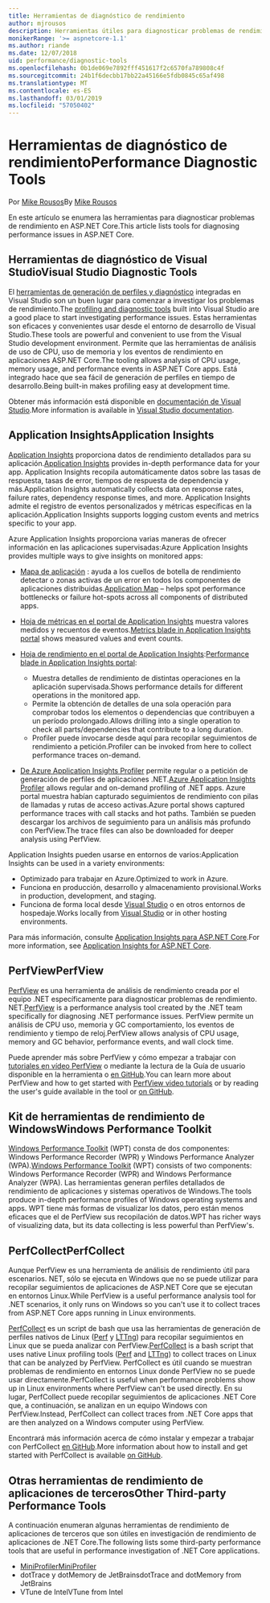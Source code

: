 ```yaml
---
title: Herramientas de diagnóstico de rendimiento
author: mjrousos
description: Herramientas útiles para diagnosticar problemas de rendimiento en aplicaciones ASP.NET Core.
monikerRange: '>= aspnetcore-1.1'
ms.author: riande
ms.date: 12/07/2018
uid: performance/diagnostic-tools
ms.openlocfilehash: 0b1de069e7892fff451617f2c6570fa789808c4f
ms.sourcegitcommit: 24b1f6decbb17bb22a45166e5fdb0845c65af498
ms.translationtype: MT
ms.contentlocale: es-ES
ms.lasthandoff: 03/01/2019
ms.locfileid: "57050402"
---
```

# <a name="performance-diagnostic-tools"></a><span data-ttu-id="698e0-103">Herramientas de diagnóstico de rendimiento</span><span class="sxs-lookup"><span data-stu-id="698e0-103">Performance Diagnostic Tools</span></span>

<span data-ttu-id="698e0-104">Por [Mike Rousos](https://github.com/mjrousos)</span><span class="sxs-lookup"><span data-stu-id="698e0-104">By [Mike Rousos](https://github.com/mjrousos)</span></span>

<span data-ttu-id="698e0-105">En este artículo se enumera las herramientas para diagnosticar problemas de rendimiento en ASP.NET Core.</span><span class="sxs-lookup"><span data-stu-id="698e0-105">This article lists tools for diagnosing performance issues in ASP.NET Core.</span></span>

## <a name="visual-studio-diagnostic-tools"></a><span data-ttu-id="698e0-106">Herramientas de diagnóstico de Visual Studio</span><span class="sxs-lookup"><span data-stu-id="698e0-106">Visual Studio Diagnostic Tools</span></span>

<span data-ttu-id="698e0-107">El [herramientas de generación de perfiles y diagnóstico](/visualstudio/profiling) integradas en Visual Studio son un buen lugar para comenzar a investigar los problemas de rendimiento.</span><span class="sxs-lookup"><span data-stu-id="698e0-107">The [profiling and diagnostic tools](/visualstudio/profiling) built into Visual Studio are a good place to start investigating performance issues.</span></span> <span data-ttu-id="698e0-108">Estas herramientas son eficaces y convenientes usar desde el entorno de desarrollo de Visual Studio.</span><span class="sxs-lookup"><span data-stu-id="698e0-108">These tools are powerful and convenient to use from the Visual Studio development environment.</span></span> <span data-ttu-id="698e0-109">Permite que las herramientas de análisis de uso de CPU, uso de memoria y los eventos de rendimiento en aplicaciones ASP.NET Core.</span><span class="sxs-lookup"><span data-stu-id="698e0-109">The tooling allows analysis of CPU usage, memory usage, and performance events in ASP.NET Core apps.</span></span> <span data-ttu-id="698e0-110">Está integrado hace que sea fácil de generación de perfiles en tiempo de desarrollo.</span><span class="sxs-lookup"><span data-stu-id="698e0-110">Being built-in makes profiling easy at development time.</span></span>

<span data-ttu-id="698e0-111">Obtener más información está disponible en [documentación de Visual Studio](/visualstudio/profiling/profiling-overview).</span><span class="sxs-lookup"><span data-stu-id="698e0-111">More information is available in [Visual Studio documentation](/visualstudio/profiling/profiling-overview).</span></span>

## <a name="application-insights"></a><span data-ttu-id="698e0-112">Application Insights</span><span class="sxs-lookup"><span data-stu-id="698e0-112">Application Insights</span></span>

<span data-ttu-id="698e0-113">[Application Insights](/azure/application-insights/app-insights-overview) proporciona datos de rendimiento detallados para su aplicación.</span><span class="sxs-lookup"><span data-stu-id="698e0-113">[Application Insights](/azure/application-insights/app-insights-overview) provides in-depth performance data for your app.</span></span> <span data-ttu-id="698e0-114">Application Insights recopila automáticamente datos sobre las tasas de respuesta, tasas de error, tiempos de respuesta de dependencia y más.</span><span class="sxs-lookup"><span data-stu-id="698e0-114">Application Insights automatically collects data on response rates, failure rates, dependency response times, and more.</span></span> <span data-ttu-id="698e0-115">Application Insights admite el registro de eventos personalizados y métricas específicas en la aplicación.</span><span class="sxs-lookup"><span data-stu-id="698e0-115">Application Insights supports logging custom events and metrics specific to your app.</span></span>

<span data-ttu-id="698e0-116">Azure Application Insights proporciona varias maneras de ofrecer información en las aplicaciones supervisadas:</span><span class="sxs-lookup"><span data-stu-id="698e0-116">Azure Application Insights provides multiple ways to give insights on monitored apps:</span></span>

- <span data-ttu-id="698e0-117">[Mapa de aplicación](/azure/application-insights/app-insights-app-map) : ayuda a los cuellos de botella de rendimiento detectar o zonas activas de un error en todos los componentes de aplicaciones distribuidas.</span><span class="sxs-lookup"><span data-stu-id="698e0-117">[Application Map](/azure/application-insights/app-insights-app-map) – helps spot performance bottlenecks or failure hot-spots across all components of distributed apps.</span></span>
- <span data-ttu-id="698e0-118">[Hoja de métricas en el portal de Application Insights](/azure/application-insights/app-insights-metrics-explorer?toc=/azure/azure-monitor/toc.json) muestra valores medidos y recuentos de eventos.</span><span class="sxs-lookup"><span data-stu-id="698e0-118">[Metrics blade in Application Insights portal](/azure/application-insights/app-insights-metrics-explorer?toc=/azure/azure-monitor/toc.json) shows measured values and event counts.</span></span>
- <span data-ttu-id="698e0-119">[Hoja de rendimiento en el portal de Application Insights](/azure/application-insights/app-insights-tutorial-performance):</span><span class="sxs-lookup"><span data-stu-id="698e0-119">[Performance blade in Application Insights portal](/azure/application-insights/app-insights-tutorial-performance):</span></span>

  - <span data-ttu-id="698e0-120">Muestra detalles de rendimiento de distintas operaciones en la aplicación supervisada.</span><span class="sxs-lookup"><span data-stu-id="698e0-120">Shows performance details for different operations in the monitored app.</span></span>
  - <span data-ttu-id="698e0-121">Permite la obtención de detalles de una sola operación para comprobar todos los elementos o dependencias que contribuyen a un período prolongado.</span><span class="sxs-lookup"><span data-stu-id="698e0-121">Allows drilling into a single operation to check all parts/dependencies that contribute to a long duration.</span></span>
  - <span data-ttu-id="698e0-122">Profiler puede invocarse desde aquí para recopilar seguimientos de rendimiento a petición.</span><span class="sxs-lookup"><span data-stu-id="698e0-122">Profiler can be invoked from here to collect performance traces on-demand.</span></span>

- <span data-ttu-id="698e0-123">[De Azure Application Insights Profiler](/azure/azure-monitor/app/profiler) permite regular o a petición de generación de perfiles de aplicaciones .NET.</span><span class="sxs-lookup"><span data-stu-id="698e0-123">[Azure Application Insights Profiler](/azure/azure-monitor/app/profiler) allows regular and on-demand profiling of .NET apps.</span></span>  <span data-ttu-id="698e0-124">Azure portal muestra habían capturado seguimientos de rendimiento con pilas de llamadas y rutas de acceso activas.</span><span class="sxs-lookup"><span data-stu-id="698e0-124">Azure portal shows captured performance traces with call stacks and hot paths.</span></span> <span data-ttu-id="698e0-125">También se pueden descargar los archivos de seguimiento para un análisis más profundo con PerfView.</span><span class="sxs-lookup"><span data-stu-id="698e0-125">The trace files can also be downloaded for deeper analysis using PerfView.</span></span>

<span data-ttu-id="698e0-126">Application Insights pueden usarse en entornos de varios:</span><span class="sxs-lookup"><span data-stu-id="698e0-126">Application Insights can be used in a variety environments:</span></span>

* <span data-ttu-id="698e0-127">Optimizado para trabajar en Azure.</span><span class="sxs-lookup"><span data-stu-id="698e0-127">Optimized to work in Azure.</span></span>
* <span data-ttu-id="698e0-128">Funciona en producción, desarrollo y almacenamiento provisional.</span><span class="sxs-lookup"><span data-stu-id="698e0-128">Works in production, development, and staging.</span></span>
* <span data-ttu-id="698e0-129">Funciona de forma local desde [Visual Studio](/azure/application-insights/app-insights-visual-studio) o en otros entornos de hospedaje.</span><span class="sxs-lookup"><span data-stu-id="698e0-129">Works locally from [Visual Studio](/azure/application-insights/app-insights-visual-studio) or in other hosting environments.</span></span>

<span data-ttu-id="698e0-130">Para más información, consulte [Application Insights para ASP.NET Core](/azure/application-insights/app-insights-asp-net-core).</span><span class="sxs-lookup"><span data-stu-id="698e0-130">For more information, see [Application Insights for ASP.NET Core](/azure/application-insights/app-insights-asp-net-core).</span></span>

## <a name="perfview"></a><span data-ttu-id="698e0-131">PerfView</span><span class="sxs-lookup"><span data-stu-id="698e0-131">PerfView</span></span>

<span data-ttu-id="698e0-132">[PerfView](https://github.com/Microsoft/perfview) es una herramienta de análisis de rendimiento creada por el equipo .NET específicamente para diagnosticar problemas de rendimiento. NET.</span><span class="sxs-lookup"><span data-stu-id="698e0-132">[PerfView](https://github.com/Microsoft/perfview) is a performance analysis tool created by the .NET team specifically for diagnosing .NET performance issues.</span></span> <span data-ttu-id="698e0-133">PerfView permite un análisis de CPU uso, memoria y GC comportamiento, los eventos de rendimiento y tiempo de reloj.</span><span class="sxs-lookup"><span data-stu-id="698e0-133">PerfView allows analysis of CPU usage, memory and GC behavior, performance events, and wall clock time.</span></span>

<span data-ttu-id="698e0-134">Puede aprender más sobre PerfView y cómo empezar a trabajar con [tutoriales en vídeo PerfView](http://channel9.msdn.com/Series/PerfView-Tutorial) o mediante la lectura de la Guía de usuario disponible en la herramienta o [en GitHub](https://github.com/Microsoft/perfview).</span><span class="sxs-lookup"><span data-stu-id="698e0-134">You can learn more about PerfView and how to get started with [PerfView video tutorials](http://channel9.msdn.com/Series/PerfView-Tutorial) or by reading the user's guide available in the tool or [on GitHub](https://github.com/Microsoft/perfview).</span></span>

## <a name="windows-performance-toolkit"></a><span data-ttu-id="698e0-135">Kit de herramientas de rendimiento de Windows</span><span class="sxs-lookup"><span data-stu-id="698e0-135">Windows Performance Toolkit</span></span>

<span data-ttu-id="698e0-136">[Windows Performance Toolkit](/windows-hardware/test/wpt/) (WPT) consta de dos componentes: Windows Performance Recorder (WPR) y Windows Performance Analyzer (WPA).</span><span class="sxs-lookup"><span data-stu-id="698e0-136">[Windows Performance Toolkit](/windows-hardware/test/wpt/) (WPT) consists of two components: Windows Performance Recorder (WPR) and Windows Performance Analyzer (WPA).</span></span> <span data-ttu-id="698e0-137">Las herramientas generan perfiles detallados de rendimiento de aplicaciones y sistemas operativos de Windows.</span><span class="sxs-lookup"><span data-stu-id="698e0-137">The tools produce in-depth performance profiles of Windows operating systems and apps.</span></span> <span data-ttu-id="698e0-138">WPT tiene más formas de visualizar los datos, pero están menos eficaces que el de PerfView sus recopilación de datos.</span><span class="sxs-lookup"><span data-stu-id="698e0-138">WPT has richer ways of visualizing data, but its data collecting is less powerful than PerfView's.</span></span>

## <a name="perfcollect"></a><span data-ttu-id="698e0-139">PerfCollect</span><span class="sxs-lookup"><span data-stu-id="698e0-139">PerfCollect</span></span>

<span data-ttu-id="698e0-140">Aunque PerfView es una herramienta de análisis de rendimiento útil para escenarios. NET, sólo se ejecuta en Windows que no se puede utilizar para recopilar seguimientos de aplicaciones de ASP.NET Core que se ejecutan en entornos Linux.</span><span class="sxs-lookup"><span data-stu-id="698e0-140">While PerfView is a useful performance analysis tool for .NET scenarios, it only runs on Windows so you can't use it to collect traces from ASP.NET Core apps running in Linux environments.</span></span>

<span data-ttu-id="698e0-141">[PerfCollect](https://github.com/dotnet/coreclr/blob/master/Documentation/project-docs/linux-performance-tracing.md) es un script de bash que usa las herramientas de generación de perfiles nativos de Linux ([Perf](https://perf.wiki.kernel.org/index.php/Main_Page) y [LTTng](https://lttng.org/)) para recopilar seguimientos en Linux que se pueda analizar con PerfView.</span><span class="sxs-lookup"><span data-stu-id="698e0-141">[PerfCollect](https://github.com/dotnet/coreclr/blob/master/Documentation/project-docs/linux-performance-tracing.md) is a bash script that uses native Linux profiling tools ([Perf](https://perf.wiki.kernel.org/index.php/Main_Page) and [LTTng](https://lttng.org/)) to collect traces on Linux that can be analyzed by PerfView.</span></span> <span data-ttu-id="698e0-142">PerfCollect es útil cuando se muestran problemas de rendimiento en entornos Linux donde PerfView no se puede usar directamente.</span><span class="sxs-lookup"><span data-stu-id="698e0-142">PerfCollect is useful when performance problems show up in Linux environments where PerfView can't be used directly.</span></span> <span data-ttu-id="698e0-143">En su lugar, PerfCollect puede recopilar seguimientos de aplicaciones .NET Core que, a continuación, se analizan en un equipo Windows con PerfView.</span><span class="sxs-lookup"><span data-stu-id="698e0-143">Instead, PerfCollect can collect traces from .NET Core apps that are then analyzed on a Windows computer using PerfView.</span></span>

<span data-ttu-id="698e0-144">Encontrará más información acerca de cómo instalar y empezar a trabajar con PerfCollect [en GitHub](https://github.com/dotnet/coreclr/blob/master/Documentation/project-docs/linux-performance-tracing.md).</span><span class="sxs-lookup"><span data-stu-id="698e0-144">More information about how to install and get started with PerfCollect is available [on GitHub](https://github.com/dotnet/coreclr/blob/master/Documentation/project-docs/linux-performance-tracing.md).</span></span>

## <a name="other-third-party-performance-tools"></a><span data-ttu-id="698e0-145">Otras herramientas de rendimiento de aplicaciones de terceros</span><span class="sxs-lookup"><span data-stu-id="698e0-145">Other Third-party Performance Tools</span></span>

<span data-ttu-id="698e0-146">A continuación enumeran algunas herramientas de rendimiento de aplicaciones de terceros que son útiles en investigación de rendimiento de aplicaciones de .NET Core.</span><span class="sxs-lookup"><span data-stu-id="698e0-146">The following lists some third-party performance tools that are useful in performance investigation of .NET Core applications.</span></span>

- [<span data-ttu-id="698e0-147">MiniProfiler</span><span class="sxs-lookup"><span data-stu-id="698e0-147">MiniProfiler</span></span>](https://miniprofiler.com/)
- <span data-ttu-id="698e0-148">dotTrace y dotMemory de JetBrains</span><span class="sxs-lookup"><span data-stu-id="698e0-148">dotTrace and dotMemory from JetBrains</span></span>
- <span data-ttu-id="698e0-149">VTune de Intel</span><span class="sxs-lookup"><span data-stu-id="698e0-149">VTune from Intel</span></span>
